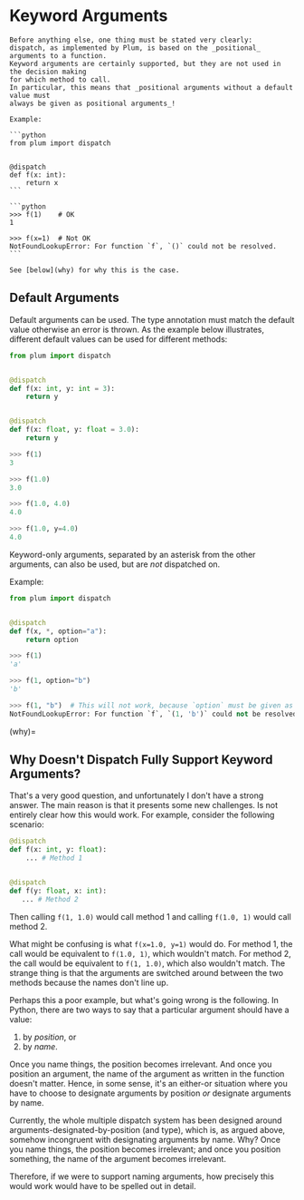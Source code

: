 # Keyword Arguments

````{important}
Before anything else, one thing must be stated very clearly:
dispatch, as implemented by Plum, is based on the _positional_ arguments to a function.
Keyword arguments are certainly supported, but they are not used in the decision making
for which method to call.
In particular, this means that _positional arguments without a default value must
always be given as positional arguments_!

Example:

```python
from plum import dispatch


@dispatch
def f(x: int):
    return x
```

```python
>>> f(1)    # OK
1

>>> f(x=1)  # Not OK
NotFoundLookupError: For function `f`, `()` could not be resolved.
```

See [below](why) for why this is the case.
````

## Default Arguments

Default arguments can be used.
The type annotation must match the default value otherwise an error is thrown.
As the example below illustrates, different default values can be used for
different methods:

```python
from plum import dispatch


@dispatch
def f(x: int, y: int = 3):
    return y


@dispatch
def f(x: float, y: float = 3.0):
    return y
```

```python
>>> f(1)
3

>>> f(1.0)
3.0

>>> f(1.0, 4.0)
4.0

>>> f(1.0, y=4.0)
4.0
```

Keyword-only arguments, separated by an asterisk from the other arguments, can
also be used, but are *not* dispatched on.

Example:

```python
from plum import dispatch


@dispatch
def f(x, *, option="a"):
    return option
```

```python
>>> f(1)
'a'

>>> f(1, option="b")
'b'

>>> f(1, "b")  # This will not work, because `option` must be given as a keyword.
NotFoundLookupError: For function `f`, `(1, 'b')` could not be resolved.
```

(why)=
## Why Doesn't Dispatch Fully Support Keyword Arguments?

That's a very good question, and unfortunately I don't have a strong answer.
The main reason is that it presents some new challenges.
Is not entirely clear how
this would work.
For example, consider the following scenario:

```python
@dispatch
def f(x: int, y: float):
    ... # Method 1


@dispatch
def f(y: float, x: int):
   ... # Method 2
```

Then calling `f(1, 1.0)` would call method 1 and calling `f(1.0, 1)` would call method 2.

What might be confusing is what `f(x=1.0, y=1)` would do.
For method 1, the call would be equivalent to `f(1.0, 1)`, which wouldn't match.
For method 2, the call would be equivalent to `f(1, 1.0)`, which also wouldn't match.
The strange thing is that the arguments are switched around between the two methods
because the names don't line up.

Perhaps this a poor example, but what's going wrong is the following.
In Python, there are two ways to say that a particular argument should have a value:

1. by _position_, or
2. by _name_.

Once you name things, the position becomes irrelevant.
And once you position an argument, the name of the argument as written in the function
doesn't matter.
Hence, in some sense, it's an either-or situation where you have to choose to
designate arguments by position _or_ designate arguments by name.

Currently, the whole multiple dispatch system has been designed around
arguments-designated-by-position (and type), which is, as argued above,
somehow incongruent with designating arguments by name.
Why?
Once you name things, the position becomes irrelevant;
and once you position something, the name of the argument becomes irrelevant.

Therefore, if we were to support naming arguments,
how precisely this would work would have to be spelled out in detail.
